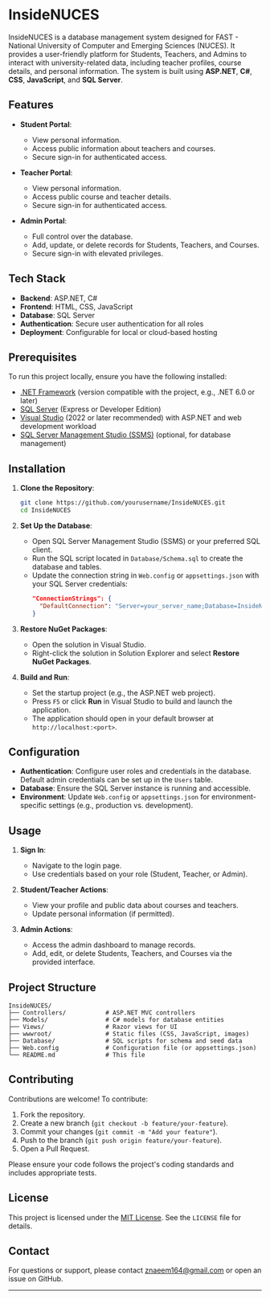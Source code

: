 # InsideNUCES

InsideNUCES is a database management system designed for FAST - National University of Computer and Emerging Sciences (NUCES). It provides a user-friendly platform for Students, Teachers, and Admins to interact with university-related data, including teacher profiles, course details, and personal information. The system is built using **ASP.NET**, **C#**, **CSS**, **JavaScript**, and **SQL Server**.

## Features

- **Student Portal**:
  - View personal information.
  - Access public information about teachers and courses.
  - Secure sign-in for authenticated access.

- **Teacher Portal**:
  - View personal information.
  - Access public course and teacher details.
  - Secure sign-in for authenticated access.

- **Admin Portal**:
  - Full control over the database.
  - Add, update, or delete records for Students, Teachers, and Courses.
  - Secure sign-in with elevated privileges.

## Tech Stack

- **Backend**: ASP.NET, C#
- **Frontend**: HTML, CSS, JavaScript
- **Database**: SQL Server
- **Authentication**: Secure user authentication for all roles
- **Deployment**: Configurable for local or cloud-based hosting

## Prerequisites

To run this project locally, ensure you have the following installed:

- [.NET Framework](https://dotnet.microsoft.com/download) (version compatible with the project, e.g., .NET 6.0 or later)
- [SQL Server](https://www.microsoft.com/en-us/sql-server/sql-server-downloads) (Express or Developer Edition)
- [Visual Studio](https://visualstudio.microsoft.com/) (2022 or later recommended) with ASP.NET and web development workload
- [SQL Server Management Studio (SSMS)](https://docs.microsoft.com/en-us/sql/ssms/download-sql-server-management-studio-ssms) (optional, for database management)

## Installation

1. **Clone the Repository**:
   ```bash
   git clone https://github.com/yourusername/InsideNUCES.git
   cd InsideNUCES
   ```

2. **Set Up the Database**:
   - Open SQL Server Management Studio (SSMS) or your preferred SQL client.
   - Run the SQL script located in `Database/Schema.sql` to create the database and tables.
   - Update the connection string in `Web.config` or `appsettings.json` with your SQL Server credentials:
     ```json
     "ConnectionStrings": {
       "DefaultConnection": "Server=your_server_name;Database=InsideNUCES;Trusted_Connection=True;"
     }
     ```

3. **Restore NuGet Packages**:
   - Open the solution in Visual Studio.
   - Right-click the solution in Solution Explorer and select **Restore NuGet Packages**.

4. **Build and Run**:
   - Set the startup project (e.g., the ASP.NET web project).
   - Press `F5` or click **Run** in Visual Studio to build and launch the application.
   - The application should open in your default browser at `http://localhost:<port>`.

## Configuration

- **Authentication**: Configure user roles and credentials in the database. Default admin credentials can be set up in the `Users` table.
- **Database**: Ensure the SQL Server instance is running and accessible.
- **Environment**: Update `Web.config` or `appsettings.json` for environment-specific settings (e.g., production vs. development).

## Usage

1. **Sign In**:
   - Navigate to the login page.
   - Use credentials based on your role (Student, Teacher, or Admin).

2. **Student/Teacher Actions**:
   - View your profile and public data about courses and teachers.
   - Update personal information (if permitted).

3. **Admin Actions**:
   - Access the admin dashboard to manage records.
   - Add, edit, or delete Students, Teachers, and Courses via the provided interface.

## Project Structure

```
InsideNUCES/
├── Controllers/           # ASP.NET MVC controllers
├── Models/                # C# models for database entities
├── Views/                 # Razor views for UI
├── wwwroot/               # Static files (CSS, JavaScript, images)
├── Database/              # SQL scripts for schema and seed data
├── Web.config             # Configuration file (or appsettings.json)
└── README.md              # This file
```

## Contributing

Contributions are welcome! To contribute:

1. Fork the repository.
2. Create a new branch (`git checkout -b feature/your-feature`).
3. Commit your changes (`git commit -m "Add your feature"`).
4. Push to the branch (`git push origin feature/your-feature`).
5. Open a Pull Request.

Please ensure your code follows the project's coding standards and includes appropriate tests.

## License

This project is licensed under the [MIT License](LICENSE). See the `LICENSE` file for details.

## Contact

For questions or support, please contact [znaeem164@gmail.com](mailto:znaeem164@gmail.com) or open an issue on GitHub.

---
